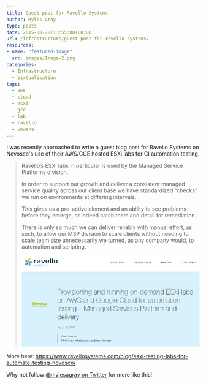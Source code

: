 ```yaml
---
title: Guest post for Ravello Systems
author: Myles Gray
type: posts
date: 2015-08-28T13:55:00+00:00
url: /infrastructure/guest-post-for-ravello-systems/
resources:
- name: "featured-image"
  src: images/Image-2.png
categories:
  - Infrastructure
  - Virtualisation
tags:
  - aws
  - cloud
  - esxi
  - gce
  - lab
  - ravello
  - vmware
---
```


I was recently approached to write a guest blog post for Ravello Systems on Novosco's use of their AWS/GCE hosted ESXi labs for CI automation testing. <!--more-->

> Ravello’s ESXi labs in particular is used by the Managed Service Platforms division.
> 
> In order to support our growth and deliver a consistent managed service quality across our client base we have standardized “checks” we run on environments at differing intervals.
> 
> This gives us a pro-active element and an ability to see problems before they emerge, or indeed catch them and detail for remediation.
> 
> There is only so much we can deliver reliably with manual effort, as such, to allow our MSP division to scale clients without needing to scale team size unnecessarily we turned, as any company would, to automation and scripting.
> 
>![Ravello guest blog][1] 

More here: <https://www.ravellosystems.com/blog/esxi-testing-labs-for-automate-testing-novosco/>

Why not follow [@mylesagray on Twitter][2] for more like this!

 [1]: images/Image-2.png
 [2]: https://twitter.com/mylesagray